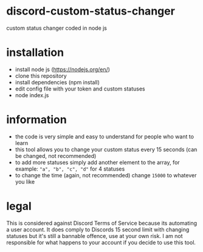 # discord-custom-status-changer
custom status changer coded in node js

# installation
* install node js (https://nodejs.org/en/)
* clone this repository
* install dependencies (npm install)
* edit config file with your token and custom statuses
* node index.js

# information
* the code is very simple and easy to understand for people who want to learn
* this tool allows you to change your custom status every 15 seconds (can be changed, not recommended)
* to add more statuses simply add another element to the array, for example: `"a", "b", "c", "d"` for 4 statuses
* to change the time (again, not recommended) change `15000` to whatever you like

# legal
This is considered against Discord Terms of Service because its automating a user account. It does comply to Discords 15 second limit with changing statuses but it's still a bannable offence, use at your own risk. I am not responsible for what happens to your account if you decide to use this tool.
